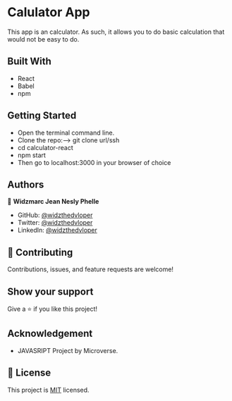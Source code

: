 # Calulator App

This app is an calculator. As such, it allows you to do basic calculation that would not be easy to do.

## Built With

- React
- Babel
- npm

## Getting Started

- Open the terminal command line.
- Clone the repo:--> git clone url/ssh
- cd calculator-react
- npm start
- Then go to localhost:3000 in your browser of choice

## Authors

👤 **Widzmarc Jean Nesly Phelle**

- GitHub: [@widzthedvloper](https://github.com/widzthedvloper)
- Twitter: [@widzthedvloper](https://twitter.com/widzthedvloper)
- LinkedIn: [@widzthedvloper](https://www.linkedin.com/in/widzmarc-jean-nesly-phelle-252a26129/)

## 🤝 Contributing

Contributions, issues, and feature requests are welcome!

## Show your support

Give a ⭐️ if you like this project!

## Acknowledgement

- JAVASRIPT Project by Microverse.

## 📝 License

This project is [MIT](/LICENSE) licensed.
